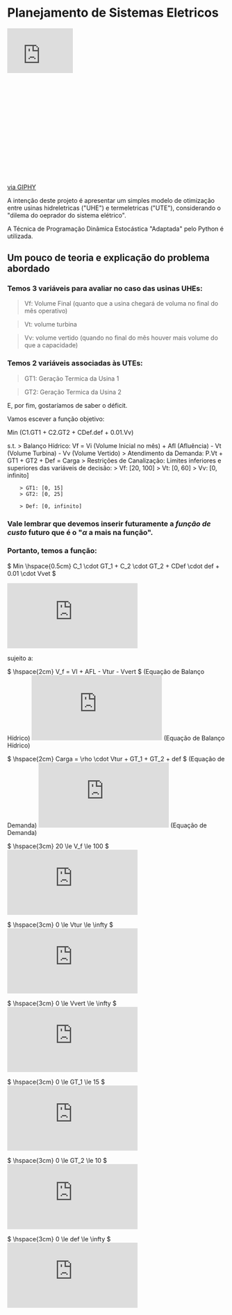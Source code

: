 # Planejamento de Sistemas Eletricos

<div style="width:100%;height:0;padding-bottom:68%;position:relative;"><iframe src="https://giphy.com/embed/2surg4h1puFna" width="30%" height="30%" style="position:absolute" frameBorder="0" class="giphy-embed" allowFullScreen></iframe></div><p><a href="https://giphy.com/gifs/water-splashing-dams-2surg4h1puFna">via GIPHY</a></p>

A intenção deste projeto é apresentar um simples modelo de otimização entre usinas hidreletricas ("UHE") e termeletricas ("UTE"), considerando o "dilema do oeprador do sistema elétrico".

A Técnica de Programação Dinâmica Estocástica "Adaptada" pelo Python é utilizada.


## Um pouco de teoria e explicação do problema abordado

### Temos 3 variáveis para avaliar no caso das usinas UHEs:

> Vf: Volume Final (quanto que a usina chegará de voluma no final do mês operativo)

> Vt: volume turbina

> Vv: volume vertido (quando no final do mês houver mais volume do que a capacidade)

### Temos 2 variáveis associadas às UTEs:

> GT1: Geração Termica da Usina 1

> GT2: Geração Termica da Usina 2

E, por fim, gostaríamos de saber o déficit.

Vamos escever a função objetivo:

Min (C1.GT1 + C2.GT2 + CDef.def + 0.01.Vv)

s.t. 
    > Balanço Hídrico: Vf = Vi (Volume Inicial no mês) + Afl (Afluência) - Vt (Volume Turbina) - Vv (Volume Vertido)
    > Atendimento da Demanda: P.Vt + GT1 + GT2 + Def  = Carga
    > Restrições de Canalização: Limites inferiores e superiores das variáveis de decisão:
        > Vf: [20, 100]
        > Vt: [0, 60]
        > Vv: [0, infinito]    

        > GT1: [0, 15]
        > GT2: [0, 25]

        > Def: [0, infinito]
        
### Vale lembrar que devemos inserir futuramente a  *função de custo*  futuro que é o "$\alpha$ a mais na função". 

### Portanto, temos a função:

$ Min \hspace{0.5cm} C_1 \cdot GT_1 + C_2 \cdot GT_2 + CDef \cdot def + 0.01 \cdot Vvet $

![equacao 1](https://latex.codecogs.com/gif.latex?Min%20%5Chspace%7B0.5cm%7D%20C_1%20%5Ccdot%20GT_1%20&plus;%20C_2%20%5Ccdot%20GT_2%20&plus;%20CDef%20%5Ccdot%20def%20&plus;%200.01%20%5Ccdot%20Vvet)

sujeito a:

$ \hspace{2cm}  V_f = VI + AFL - Vtur - Vvert $ (Equação de Balanço Hídrico)
![equacao balanço hidrico](https://latex.codecogs.com/gif.latex?%5Chspace%7B2cm%7D%20V_f%20%3D%20VI%20&plus;%20AFL%20-%20Vtur%20-%20Vvert) (Equação de Balanço Hídrico)

$ \hspace{2cm}  Carga = \rho \cdot Vtur + GT_1 + GT_2 + def $ (Equação de Demanda)
![equacao de Demanda](https://latex.codecogs.com/gif.latex?%5Chspace%7B2cm%7D%20Carga%20%3D%20%5Crho%20%5Ccdot%20Vtur%20&plus;%20GT_1%20&plus;%20GT_2%20&plus;%20def) (Equação de Demanda)

$ \hspace{3cm} 20 \le V_f \le 100 $
![restricao 1](https://latex.codecogs.com/gif.latex?%5Chspace%7B3cm%7D%2020%20%5Cle%20V_f%20%5Cle%20100)

$ \hspace{3cm} 0 \le Vtur \le \infty $
![restricao 2](https://latex.codecogs.com/gif.latex?%5Chspace%7B3cm%7D%200%20%5Cle%20Vtur%20%5Cle%20%5Cinfty)

$ \hspace{3cm} 0 \le Vvert \le \infty $
![restricao 3](https://latex.codecogs.com/gif.latex?%5Chspace%7B3cm%7D%200%20%5Cle%20Vvert%20%5Cle%20%5Cinfty)

$ \hspace{3cm} 0 \le GT_1 \le 15 $
![restricao 4](https://latex.codecogs.com/gif.latex?%5Chspace%7B3cm%7D%200%20%5Cle%20GT_1%20%5Cle%2015)

$ \hspace{3cm} 0 \le GT_2 \le 10 $
![restricao 4](https://latex.codecogs.com/gif.latex?%5Chspace%7B3cm%7D%200%20%5Cle%20GT_2%20%5Cle%2010)

$ \hspace{3cm} 0 \le def \le \infty $
![restricao 5](https://latex.codecogs.com/gif.latex?%5Chspace%7B3cm%7D%200%20%5Cle%20def%20%5Cle%20%5Cinfty)




